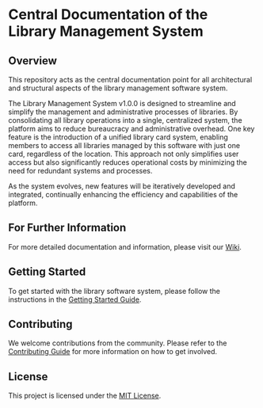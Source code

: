 # Central Documentation of the Library Management System

## Overview
This repository acts as the central documentation point for all architectural and structural aspects of the library management software system. 

The Library Management System v1.0.0 is designed to streamline and simplify the management and administrative processes of libraries. By consolidating all library operations into a single, centralized system, the platform aims to reduce bureaucracy and administrative overhead. One key feature is the introduction of a unified library card system, enabling members to access all libraries managed by this software with just one card, regardless of the location. This approach not only simplifies user access but also significantly reduces operational costs by minimizing the need for redundant systems and processes.

As the system evolves, new features will be iteratively developed and integrated, continually enhancing the efficiency and capabilities of the platform.


## For Further Information

For more detailed documentation and information, please visit our [Wiki](https://github.com/typhooncode-library-administration/1.organization-documentation-wiki/wiki).

## Getting Started
To get started with the library software system, please follow the instructions in the [Getting Started Guide](GETTING_STARTED.md).

## Contributing
We welcome contributions from the community. Please refer to the [Contributing Guide](CONTRIBUTING.md) for more information on how to get involved.

## License
This project is licensed under the [MIT License](LICENSE).
